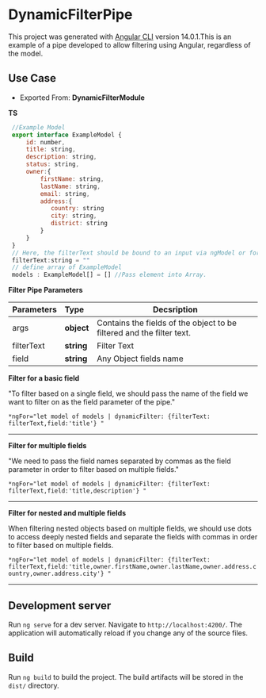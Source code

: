# DynamicFilterPipe

This project was generated with [Angular CLI](https://github.com/angular/angular-cli) version 14.0.1.This is an example of a pipe developed to allow filtering using Angular, regardless of the model.

## Use Case

- Exported From: **DynamicFilterModule** 

**TS**
```javascript  
 //Example Model
 export interface ExampleModel {
     id: number,
     title: string,
     description: string,
     status: string,
     owner:{
         firstName: string,
         lastName: string,
         email: string,
         address:{
            country: string
            city: string,
            district: string 
         }
     }
 }
 // Here, the filterText should be bound to an input via ngModel or formControl and its value should be read from that input.
 filterText:string = ""
 // define array of ExampleModel
 models : ExampleModel[] = [] //Pass element into Array.
```
**Filter Pipe Parameters**

| Parameters  | Type | Decsription |
| :------------ |:---------------| -----|
| args      | **object** | Contains the fields of the object to be filtered and the filter text. |
| filterText | **string**|  Filter Text  |
| field | **string**| Any Object fields name |

**Filter for a basic field**

"To filter based on a single field, we should pass the name of the field we want to filter on as the field parameter of the pipe."

`*ngFor="let model of models | dynamicFilter: {filterText: filterText,field:'title'} "`

---
**Filter for multiple fields**

"We need to pass the field names separated by commas as the field parameter in order to filter based on multiple fields."

`*ngFor="let model of models | dynamicFilter: {filterText: filterText,field:'title,description'} "`

---
**Filter for nested and multiple fields**

When filtering nested objects based on multiple fields, we should use dots to access deeply nested fields and separate the fields with commas in order to filter based on multiple fields.

`*ngFor="let model of models | dynamicFilter: {filterText: filterText,field:'title,owner.firstName,owner.lastName,owner.address.country,owner.address.city'} "`

---
## Development server

Run `ng serve` for a dev server. Navigate to `http://localhost:4200/`. The application will automatically reload if you change any of the source files.

## Build

Run `ng build` to build the project. The build artifacts will be stored in the `dist/` directory.

